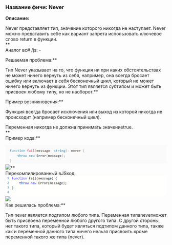 ### **Название фичи: Never**

**Описание:**

Never представляет тип, значение которого никогда не наступает. Never можно представить себе как вариант запрета использовать ключевое слово return в функции.  
**  
Аналог вc\# /js: -  
  
Решаемая проблема:**

Тип Never указывает на то, что функция ни при каких обстоятельствах не может ничего вернуть из себя, например, она всегда бросает ошибку или включает в себя бесконечный цикл, который не может ничего вернуть из функции. Этот тип является субтипом и может быть присвоен любому типу, но не наоборот.**  
  
Пример возникновения:**

Функция всегда бросает исключения или выход из которой никогда не происходит \(например бесконечный цикл\).

Переменная никогда не должна принимать значениеtrue.  
**  
Пример кода:**

![](/assets/1import.png)![](file:///C:\Users\MPCHEL~1\AppData\Local\Temp\msohtmlclip1\01\clip_image002.jpg)**  
Перекомпилированный вJSкод:**![](/assets/import5.png)![](file:///C:\Users\MPCHEL~1\AppData\Local\Temp\msohtmlclip1\01\clip_image003.png)**  
Как решилась проблема:**

Тип never является подтипом любого типа. Переменная типаneverможет быть присвоена переменной любого другого типа. С другой стороны, нет такого типа, который будет являться подтипом данного типа, также как и переменной данного типа ничего нельзя присвоить кроме переменной такого же типа \(never\).

